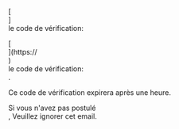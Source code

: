 [<br host>] <br action> le code de vérification: <br code>

[<br host>](https://<br host>) <br action> le code de vérification: <br code>.

Ce code de vérification expirera après une heure.

Si vous n'avez pas postulé <br action>, Veuillez ignorer cet email.
